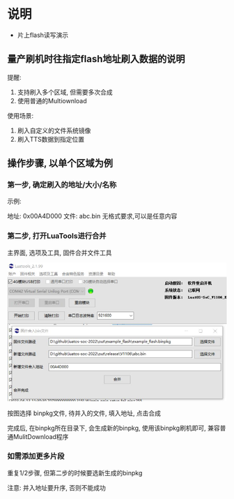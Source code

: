 # 说明

* 片上flash读写演示

## 量产刷机时往指定flash地址刷入数据的说明

提醒:
1. 支持刷入多个区域, 但需要多次合成
2. 使用普通的Multiownload

使用场景:
1. 刷入自定义的文件系统镜像
2. 刷入TTS数据到指定位置

## 操作步骤, 以单个区域为例

### 第一步, 确定刷入的地址/大小/名称

示例:

地址: 0x00A4D000
文件: abc.bin  无格式要求,可以是任意内容

### 第二步, 打开LuaTools进行合并

主界面, 选项及工具, 固件合并文件工具

![](luatools.jpg)

按图选择 binpkg文件, 待并入的文件, 填入地址, 点击合成

完成后, 在binpkg所在目录下, 会生成新的binpkg, 使用该binpkg刷机即可, 兼容普通MulitDownload程序

### 如需添加更多片段

重复1/2步骤, 但第二步的时候要选新生成的binpkg

注意: 并入地址要升序, 否则不能成功
